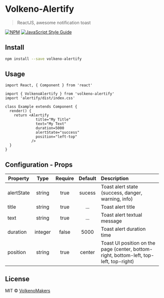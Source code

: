 # Volkeno-Alertify

> ReactJS, awesome notification toast

[![NPM](https://img.shields.io/npm/v/alertify.svg)](https://www.npmjs.com/package/alertify) [![JavaScript Style Guide](https://img.shields.io/badge/code_style-standard-brightgreen.svg)](https://standardjs.com)

## Install

```bash
npm install --save volkeno-alertify
```

## Usage

```tsx
import React, { Component } from 'react'

import { VolkenoAlertify } from 'volkeno-alertify'
import 'alertify/dist/index.css'

class Example extends Component {
  render() {
    return <Alertify
              title="My Title"
              text="My Text"
              duration=5000
              alertState="success"
              position="left-top"
            />
  }
}
```

## Configuration - Props

| Property                 |   Type   | Require  |  Default | Description                                                                              |
| ------------------------ | :------: | :-----:  | :-------:| :------------------------------------------------------------------------------ |
| alertState               | string   |  true    | sucess   | Toast alert state (success, danger, warning, info)                                       |
| title                    | string   |  true    | ...      |  Toast alert title                                                                        |
| text                     | string   |  true    | ...      |   Toast alert textual message                                                              |
| duration                 | integer  |  false   | 5000     |   Toast alert duration time                                                                |
| position                 | string   |  true    | center   |   Toast UI position on the page (center, bottom-right, bottom-left, top-left, top-right)   |


## License

MIT © [VolkenoMakers](https://github.com/VolkenoMakers)
